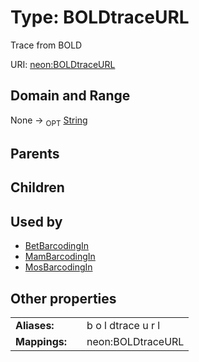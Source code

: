 
# Type: BOLDtraceURL


Trace from BOLD

URI: [neon:BOLDtraceURL](https://data.neonscience.org/BOLDtraceURL)


## Domain and Range

None ->  <sub>OPT</sub> [String](types/String.md)

## Parents


## Children


## Used by

 * [BetBarcodingIn](BetBarcodingIn.md)
 * [MamBarcodingIn](MamBarcodingIn.md)
 * [MosBarcodingIn](MosBarcodingIn.md)

## Other properties

|  |  |  |
| --- | --- | --- |
| **Aliases:** | | b o l dtrace u r l |
| **Mappings:** | | neon:BOLDtraceURL |

